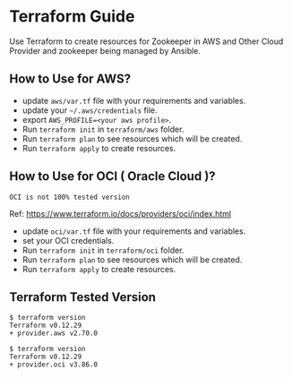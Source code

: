 # Terraform Guide
Use Terraform to create resources for Zookeeper in AWS and Other Cloud Provider and zookeeper being managed by Ansible.

## How to Use for AWS?
* update `aws/var.tf` file with your requirements and variables.
* update your `~/.aws/credentials` file.
* export `AWS_PROFILE=<your aws profile>`.
* Run `terraform init` in `terraform/aws` folder.
* Run `terraform plan` to see resources which will be created.
* Run `terraform apply` to create resources.

## How to Use for OCI ( Oracle Cloud )?
`OCI is not 100% tested version`

Ref: https://www.terraform.io/docs/providers/oci/index.html

* update `oci/var.tf` file with your requirements and variables.
* set your OCI credentials.
* Run `terraform init` in `terraform/oci` folder.
* Run `terraform plan` to see resources which will be created.
* Run `terraform apply` to create resources.

## Terraform Tested Version
```
$ terraform version
Terraform v0.12.29
+ provider.aws v2.70.0

$ terraform version
Terraform v0.12.29
+ provider.oci v3.86.0
```